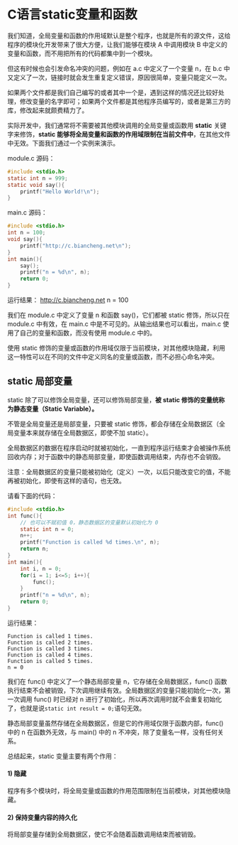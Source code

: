 # C语言static变量和函数

我们知道，全局变量和函数的作用域默认是整个程序，也就是所有的源文件，这给程序的模块化开发带来了很大方便，让我们能够在模块 A 中调用模块 B 中定义的变量和函数，而不用把所有的代码都集中到一个模块。

但这有时候也会引发命名冲突的问题，例如在 a.c 中定义了一个变量 n，在 b.c 中又定义了一次，链接时就会发生重复定义错误，原因很简单，变量只能定义一次。

如果两个文件都是我们自己编写的或者其中一个是，遇到这样的情况还比较好处理，修改变量的名字即可；如果两个文件都是其他程序员编写的，或者是第三方的库，修改起来就颇费精力了。

实际开发中，我们通常将不需要被其他模块调用的全局变量或函数用 **static** 关键字来修饰，**static 能够将全局变量和函数的作用域限制在当前文件中**，在其他文件中无效。下面我们通过一个实例来演示。

module.c 源码：

```c
#include <stdio.h>
static int n = 999;
static void say(){
    printf("Hello World!\n");
}
```

main.c 源码：

```c
#include <stdio.h>
int n = 100;
void say(){
    printf("http://c.biancheng.net\n");
}
int main(){
    say();
    printf("n = %d\n", n);
    return 0;
}
```

运行结果：
http://c.biancheng.net
n = 100

我们在 module.c 中定义了变量 n 和函数 say()，它们都被 static 修饰，所以只在 module.c 中有效，在 main.c 中是不可见的。从输出结果也可以看出，main.c 使用了自己的变量和函数，而没有使用 module.c 中的。

使用 static 修饰的变量或函数的作用域仅限于当前模块，对其他模块隐藏，利用这一特性可以在不同的文件中定义同名的变量或函数，而不必担心命名冲突。

## static 局部变量

static 除了可以修饰全局变量，还可以修饰局部变量，**被 static 修饰的变量统称为静态变量（Static Variable）。**

不管是全局变量还是局部变量，只要被 static 修饰，都会存储在全局数据区（全局变量本来就存储在全局数据区，即使不加 static）。

全局数据区的数据在程序启动时就被初始化，一直到程序运行结束才会被操作系统回收内存；对于函数中的静态局部变量，即使函数调用结束，内存也不会销毁。

注意：全局数据区的变量只能被初始化（定义）一次，以后只能改变它的值，不能再被初始化，即使有这样的语句，也无效。

请看下面的代码：

```c
#include <stdio.h>
int func(){
    // 也可以不赋初值 0，静态数据区的变量默认初始化为 0
    static int n = 0;
    n++;
    printf("Function is called %d times.\n", n);
    return n;
}
int main(){
    int i, n = 0;
    for(i = 1; i<=5; i++){
        func();
    }
    printf("n = %d\n", n);
    return 0;
}
```

运行结果：

```
Function is called 1 times.
Function is called 2 times.
Function is called 3 times.
Function is called 4 times.
Function is called 5 times.
n = 0
```

我们在 func() 中定义了一个静态局部变量 n，它存储在全局数据区，func() 函数执行结束不会被销毁，下次调用继续有效。全局数据区的变量只能初始化一次，第一次调用 func() 时已经对 n 进行了初始化，所以再次调用时就不会重复初始化了，也就是说`static int result = 0;`语句无效。

静态局部变量虽然存储在全局数据区，但是它的作用域仅限于函数内部，func() 中的 n 在函数外无效，与 main() 中的 n 不冲突，除了变量名一样，没有任何关系。

总结起来，static 变量主要有两个作用：

#### 1) 隐藏

程序有多个模块时，将全局变量或函数的作用范围限制在当前模块，对其他模块隐藏。

#### 2) 保持变量内容的持久化

将局部变量存储到全局数据区，使它不会随着函数调用结束而被销毁。